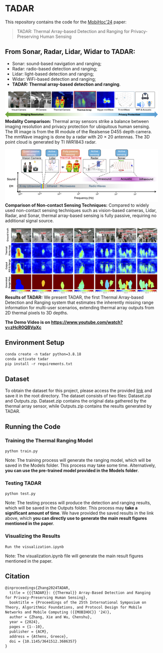 # TADAR

This repository contains the code for the [MobiHoc'24](https://www.sigmobile.org/mobihoc/2024/) paper:

> TADAR: Thermal Array-based Detection and Ranging for Privacy-Preserving Human Sensing

## From Sonar, Radar, Lidar, Widar to TADAR:
- Sonar: sound-based navigation and ranging;
- Radar: radio-based detection and ranging;
- Lidar: light-based detection and ranging;
- Widar: WiFi-based detection and ranging;
- **TADAR: Thermal array-based detection and ranging**.

![This is the caption\label{mylabel}](readme_figs/modality-compare5.png)
**Modality Comparison:** Thermal array sensors strike a balance between imaging resolution and privacy protection for ubiquitous human sensing. The IR image is
from the IR module of the Realsense D455 depth camera. The mmWave imaging is done by a radar with 20 × 20 antennas. The 3D point cloud is generated by TI IWR1843 radar.

![This is the caption\label{mylabel}](readme_figs/passive_active.png)
**Comparison of Non-contact Sensing Techniques:** Compared to widely used non-contact sensing techniques such as vision-based cameras, Lidar, Radar, and Sonar, thermal array-based sensing is fully passive, requiring no additional signal source.

![This is the caption\label{mylabel}](readme_figs/OverallDemoShown4.png)
**Results of TADAR:** We present TADAR, the first Thermal Array-based Detection and Ranging system that estimates the inherently missing range information for multi-user scenarios, extending thermal array outputs from 2D thermal pixels to 3D depths.

**The Demo Video is on https://www.youtube.com/watch?v=zHcR0QBVpXc**

## Environment Setup
```
conda create -n tadar python=3.8.18
conda activate tadar
pip install -r requirements.txt
```

## Dataset

To obtain the dataset for this project, please access the provided [link](https://drive.google.com/drive/folders/1W6s4uIVd3ZRbgmoRzxf5zKAMinXRwjPW?usp=sharing) and save it in the root directory. The dataset consists of two files: Dataset.zip and Outputs.zip. Dataset.zip contains the original data gathered by the thermal array sensor, while Outputs.zip contains the results generated by TADAR.

## Running the Code

### Training the Thermal Ranging Model
```
python train.py
```
Note: The training process will generate the ranging model, which will be saved in the Models folder. This process may take some time. Alternatively, **you can use the pre-trained model provided in the Models folder**.

### Testing TADAR
```
python test.py
```
Note: The testing process will produce the detection and ranging results, which will be saved in the Outputs folder. This process may **take a significant amount of time**. We have provided the saved results in the link above, which **you can directly use to generate the main result figures mentioned in the paper**.

### Visualizing the Results
```
Run the visualization.ipynb
```
Note: The visualization.ipynb file will generate the main result figures mentioned in the paper.

## Citation
```
@inproceedings{Zhang2024TADAR,
  title = {{{TADAR}}: {{Thermal}} Array-Based Detection and Ranging for Privacy-Preserving Human Sensing},
  booktitle = {Proceedings of the 25th International Symposium on Theory, Algorithmic Foundations, and Protocol Design for Mobile Networks and Mobile Computing ({{MOBIHOC}} '24)},
  author = {Zhang, Xie and Wu, Chenshu},
  year = {2024},
  pages = {1--10},
  publisher = {ACM},
  address = {Athens, Greece},
  doi = {10.1145/3641512.3686357}
}
```
